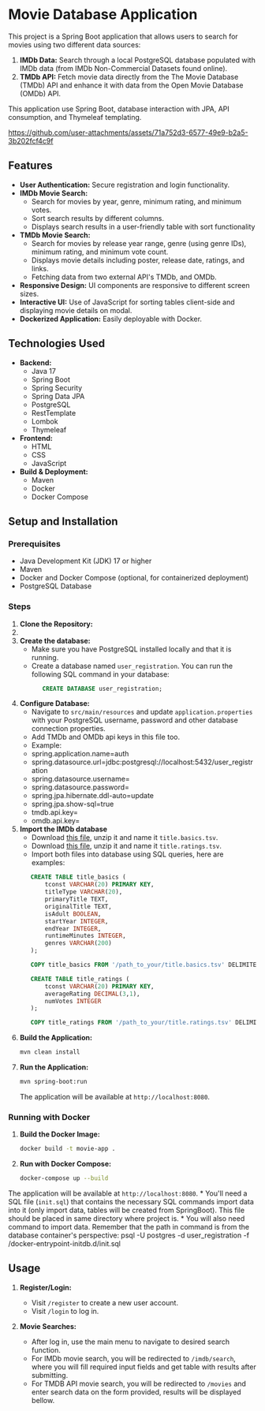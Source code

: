   # Movie Database Application

This project is a Spring Boot application that allows users to search for movies using two different data sources:

1.  **IMDb Data:** Search through a local PostgreSQL database populated with IMDb data (from IMDb Non-Commercial Datasets found online).
2.  **TMDb API:** Fetch movie data directly from the The Movie Database (TMDb) API and enhance it with data from the Open Movie Database (OMDb) API.

This application use Spring Boot, database interaction with JPA, API consumption, and Thymeleaf templating.


https://github.com/user-attachments/assets/71a752d3-6577-49e9-b2a5-3b202fcf4c9f





## Features

*   **User Authentication:** Secure registration and login functionality.
*   **IMDb Movie Search:**
    *   Search for movies by year, genre, minimum rating, and minimum votes.
    *   Sort search results by different columns.
    *   Displays search results in a user-friendly table with sort functionality
*   **TMDb Movie Search:**
    *   Search for movies by release year range, genre (using genre IDs), minimum rating, and minimum vote count.
    *   Displays movie details including poster, release date, ratings, and links.
    *  Fetching data from two external API's TMDb, and OMDb.
*   **Responsive Design:** UI components are responsive to different screen sizes.
*   **Interactive UI:**  Use of JavaScript for sorting tables client-side and displaying movie details on modal.
*   **Dockerized Application:** Easily deployable with Docker.

## Technologies Used

*   **Backend:**
    *   Java 17
    *   Spring Boot
    *   Spring Security
    *   Spring Data JPA
    *   PostgreSQL
    *   RestTemplate
    *   Lombok
    *   Thymeleaf
*   **Frontend:**
    *   HTML
    *   CSS
    *   JavaScript
*   **Build & Deployment:**
    *   Maven
    *   Docker
    *   Docker Compose

## Setup and Installation

### Prerequisites

*   Java Development Kit (JDK) 17 or higher
*   Maven
*   Docker and Docker Compose (optional, for containerized deployment)
*   PostgreSQL Database

### Steps

1.  **Clone the Repository:**
2.  
3.  **Create the database:**
    * Make sure you have PostgreSQL installed locally and that it is running.
     *  Create a database named `user_registration`. You can run the following SQL command in your database:
        ```sql
           CREATE DATABASE user_registration;
        ```
4.  **Configure Database:**
    *   Navigate to `src/main/resources` and update `application.properties` with your PostgreSQL username, password and other database connection properties.
    *  Add TMDb and OMDb api keys in this file too.
    *  Example:
    *  spring.application.name=auth
    *  spring.datasource.url=jdbc:postgresql://localhost:5432/user_registration
    *  spring.datasource.username=
    *  spring.datasource.password=
    *  spring.jpa.hibernate.ddl-auto=update
    *  spring.jpa.show-sql=true
    *  tmdb.api.key=
    *  omdb.api.key=
5.  **Import the IMDb database**
    * Download [this file](https://datasets.imdbws.com/title.basics.tsv.gz), unzip it and name it `title.basics.tsv`.
    * Download [this file](https://datasets.imdbws.com/title.ratings.tsv.gz), unzip it and name it `title.ratings.tsv`.
    *  Import both files into database using SQL queries, here are examples:
     ```sql
        CREATE TABLE title_basics (
            tconst VARCHAR(20) PRIMARY KEY,
            titleType VARCHAR(20),
            primaryTitle TEXT,
            originalTitle TEXT,
            isAdult BOOLEAN,
            startYear INTEGER,
            endYear INTEGER,
            runtimeMinutes INTEGER,
            genres VARCHAR(200)
        );

        COPY title_basics FROM '/path_to_your/title.basics.tsv' DELIMITER E'\t' CSV HEADER;

        CREATE TABLE title_ratings (
            tconst VARCHAR(20) PRIMARY KEY,
            averageRating DECIMAL(3,1),
            numVotes INTEGER
        );

        COPY title_ratings FROM '/path_to_your/title.ratings.tsv' DELIMITER E'\t' CSV HEADER;
     ```
6.  **Build the Application:**
    ```bash
    mvn clean install
    ```
7.  **Run the Application:**
    ```bash
    mvn spring-boot:run
    ```
    The application will be available at `http://localhost:8080`.

### Running with Docker

1.  **Build the Docker Image:**
    ```bash
    docker build -t movie-app .
    ```
2.  **Run with Docker Compose:**
    ```bash
    docker-compose up --build
    ```
   The application will be available at `http://localhost:8080`.
    * You'll need a SQL file (`init.sql`) that contains the necessary SQL commands import data into it (only import data, tables will be created from SpringBoot). This file should be placed in same directory where project is.
    *   You will also need command to import data. Remember that the path in command is from the database container's perspective:
                  psql -U postgres -d user_registration -f /docker-entrypoint-initdb.d/init.sql


## Usage

1.  **Register/Login:**
    *   Visit `/register` to create a new user account.
    *   Visit `/login` to log in.

2.  **Movie Searches:**

    *   After log in, use the main menu to navigate to desired search function.
    *   For IMDb movie search, you will be redirected to `/imdb/search`, where you will fill required input fields and get table with results after submitting.
    *   For TMDB API movie search, you will be redirected to `/movies` and enter search data on the form provided, results will be displayed bellow.
